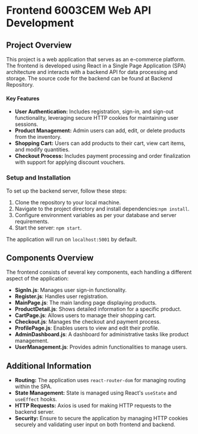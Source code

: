 # Frontend 6003CEM Web API Development

## Project Overview

This project is a web application that serves as an e-commerce platform. The frontend is developed using React in a Single Page Application (SPA) architecture and interacts with a backend API for data processing and storage. The source code for the backend can be found at Backend Repository.



#### Key Features

- **User Authentication:** Includes registration, sign-in, and sign-out functionality, leveraging secure HTTP cookies for maintaining user sessions.
- **Product Management:** Admin users can add, edit, or delete products from the inventory.
- **Shopping Cart:** Users can add products to their cart, view cart items, and modify quantities.
- **Checkout Process:** Includes payment processing and order finalization with support for applying discount vouchers.

### Setup and Installation

To set up the backend server, follow these steps:

1. Clone the repository to your local machine.
2. Navigate to the project directory and install dependencies:`npm install`.
3. Configure environment variables as per your database and server requirements.
4. Start the server: `npm start`.

The application will run on `localhost:5001` by default.

## Components Overview

The frontend consists of several key components, each handling a different aspect of the application:

- **SignIn.js**: Manages user sign-in functionality.
- **Register.js**: Handles user registration.
- **MainPage.js**: The main landing page displaying products.
- **ProductDetail.js**: Shows detailed information for a specific product.
- **CartPage.js**: Allows users to manage their shopping cart.
- **Checkout.js**: Manages the checkout and payment process.
- **ProfilePage.js**: Enables users to view and edit their profile.
- **AdminDashboard.js**: A dashboard for administrative tasks like product management.
- **UserManagement.js**: Provides admin functionalities to manage users.



## Additional Information

- **Routing:** The application uses `react-router-dom` for managing routing within the SPA.
- **State Management:** State is managed using React's `useState` and `useEffect` hooks.
- **HTTP Requests:** Axios is used for making HTTP requests to the backend server.
- **Security:** Ensure to secure the application by managing HTTP cookies securely and validating user input on both frontend and backend.

